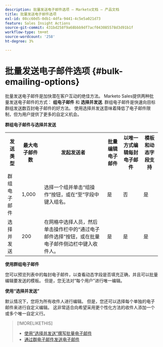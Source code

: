 ```yaml
---
description: 批量发送电子邮件选项 — Marketo文档 — 产品文档
title: 批量发送电子邮件选项
exl-id: 08cc60d5-0db1-4dfa-9441-4c5e5a021d73
feature: Sales Insight Actions
source-git-commit: 431bd258f9a68bbb9df7acf043085578d3d91b1f
workflow-type: tm+mt
source-wordcount: '258'
ht-degree: 3%

---
```


# 批量发送电子邮件选项 {#bulk-emailing-options}

批量发送电子邮件是加快潜在客户互动的绝佳方法。 Marketo Sales提供两种批量发送电子邮件的方式： **组电子邮件** 和 **选择并发送**. 群组电子邮件是快速向目标群组发送数百封电子邮件的好方法。 使用选择并发送意味着降低了电子邮件限制，但为用户提供了更多的自定义机会。

**群组电子邮件与选择并发送**

<table> 
 <colgroup> 
  <col> 
  <col> 
  <col> 
  <col> 
  <col> 
  <col> 
 </colgroup> 
 <tbody> 
  <tr> 
   <th>发送类型</th> 
   <th>最大电子邮件数</th> 
   <th>发起发送者</th> 
   <th>批量编辑电子邮件</th> 
   <th>以唯一方式编辑每封电子邮件</th> 
   <th>模板和动态字段支持</th> 
  </tr> 
  <tr> 
   <td>群组电子邮件</td> 
   <td>1,000</td> 
   <td>选择一个组并单击“组操作”按钮，或在“至”字段中键入组名。</td> 
   <td>是</td> 
   <td>否</td> 
   <td>是</td> 
  </tr> 
  <tr> 
   <td>选择并发送</td> 
   <td>200</td> 
   <td>在网格中选择人员，然后单击操作栏中的“通过电子邮件选择”按钮，或在批量电子邮件侧边栏中键入收件人。</td> 
   <td>是</td> 
   <td>是</td> 
   <td>是</td> 
  </tr> 
 </tbody> 
</table>

**使用群组电子邮件**

您可以预览列表中的每封电子邮件，以查看动态字段是否填充正确，并且可以批量编辑要发送的模板。 但是，您无法对“每个用户”进行唯一编辑。

**使用“选择并发送”**

默认情况下，您将为所有收件人进行编辑。 但是，您还可以选择每个单独的电子邮件来进行自定义编辑。 这非常适合向希望采用更个性化方法的收件人添加一个或多个唯一自定义行。

>[!MORELIKETHIS]
>
>* [使用“选择并发送”撰写批量电子邮件](/help/marketo/product-docs/marketo-sales-insight/actions/email/using-the-compose-window/composing-bulk-emails-with-select-and-send.md#sending-emails)
>* [通过群电子邮件发送电子邮件](/help/marketo/product-docs/marketo-sales-insight/actions/email/using-the-compose-window/sending-emails-via-group-email.md)
